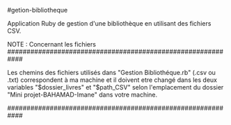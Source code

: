 #getion-bibliotheque

Application Ruby de gestion d'une bibliothèque en utilisant des fichiers CSV.



NOTE : Concernant les fichiers
############################################################

Les chemins des fichiers utilisés dans "Gestion Bibliothéque.rb" (.csv ou .txt) correspondent 
à ma machine et il doivent etre changé dans les deux variables "$dossier_livres" et "$path_CSV" selon l'emplacement du dossier 
"Mini projet-BAHAMAD-Imane" dans votre machine.

############################################################
